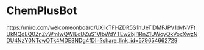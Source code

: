 # ChemPlusBot

https://miro.com/welcomeonboard/UXllcTFHZDR5S1hUeTlDMFJPV1dvNVFtUkNQdEQ0ZnZvWmIwQWlEdDZuS1VlbWdYTEw2bjI1RnZ1UWoyQkVocXwzNDU4NzY0NTcwOTk4MDE3NDg4fDI=?share_link_id=579654662729
